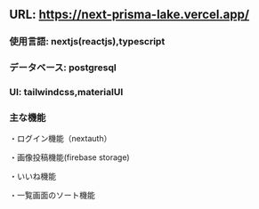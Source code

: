 ## URL: https://next-prisma-lake.vercel.app/

### 使用言語: nextjs(reactjs),typescript

### データベース: postgresql

### UI: tailwindcss,materialUI

### 主な機能

・ログイン機能（nextauth）

・画像投稿機能(firebase storage)

・いいね機能

・一覧画面のソート機能
